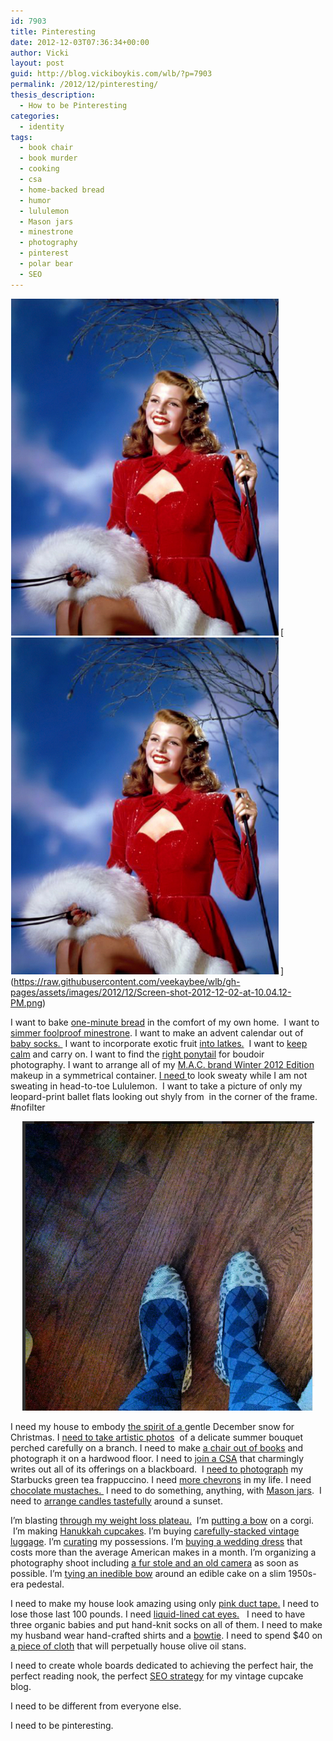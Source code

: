 ```yaml
---
id: 7903
title: Pinteresting
date: 2012-12-03T07:36:34+00:00
author: Vicki
layout: post
guid: http://blog.vickiboykis.com/wlb/?p=7903
permalink: /2012/12/pinteresting/
thesis_description:
  - How to be Pinteresting
categories:
  - identity
tags:
  - book chair
  - book murder
  - cooking
  - csa
  - home-backed bread
  - humor
  - lululemon
  - Mason jars
  - minestrone
  - photography
  - pinterest
  - polar bear
  - SEO
---
```

[<img class="aligncenter size-full wp-image-7912" title="Screen shot 2012-12-03 at 7.29.22 AM" src="https://raw.githubusercontent.com/veekaybee/wlb/gh-pages/assets/images/2012/12/Screen-shot-2012-12-03-at-7.29.22-AM.png" alt="" width="432" height="539" />](https://raw.githubusercontent.com/veekaybee/wlb/gh-pages/assets/images/2012/12/Screen-shot-2012-12-03-at-7.29.22-AM.png)[[<img class="aligncenter size-full wp-image-7912" title="Screen shot 2012-12-03 at 7.29.22 AM" src="https://raw.githubusercontent.com/veekaybee/wlb/gh-pages/assets/images/2012/12/Screen-shot-2012-12-03-at-7.29.22-AM.png" alt="" width="432" height="539" />](https://raw.githubusercontent.com/veekaybee/wlb/gh-pages/assets/images/2012/12/Screen-shot-2012-12-03-at-7.29.22-AM.png)](https://raw.githubusercontent.com/veekaybee/wlb/gh-pages/assets/images/2012/12/Screen-shot-2012-12-02-at-10.04.12-PM.png) 

I want to bake <a href="http://www.lifehack.org/articles/lifehack/kitchen-hack-one-minute-ciabatta-bread.html" target="_blank">one-minute bread</a> in the comfort of my own home.  I want to <a href="http://www.recipe.com/healthy-minestrone/?socsrc=recpin101512healthyminestrone" target="_blank">simmer foolproof minestrone</a>. I want to make an advent calendar out of <a href="http://www.marthastewart.com/856465/easy-christmas-crafts/@center/307034/christmas-workshop" target="_blank">baby socks. </a> I want to incorporate exotic fruit <a href="http://www.styleathome.com/food-and-entertaining/recipes/latkes-4-ways/a/38467/2" target="_blank">into latkes.</a>  I want to <a href="http://pinterest.com/search/pins/?q=keep+calm" target="_blank">keep calm</a> and carry on. I want to find the <a href="http://media-cache0.pinterest.com/upload/255649716317535347_oGfvOfRh.jpg" target="_blank">right ponytail</a> for boudoir photography. I want to arrange all of my <a href="http://44fashionstreet.com/article/mac-office-hours-makeup-collection-for-fall" target="_blank">M.A.C. brand Winter 2012 Edition</a> makeup in a symmetrical container. <a href="http://media-cache-ec2.pinterest.com/upload/259379259758579278_ejzdRxgF.jpg" target="_blank">I need </a>to look sweaty while I am not sweating in head-to-toe Lululemon.  I want to take a picture of only my leopard-print ballet flats looking out shyly from  in the corner of the frame. #nofilter<!--more-->

<p style="text-align: center;">
  <a href="https://raw.githubusercontent.com/veekaybee/wlb/gh-pages/assets/images/2012/12/Screen-shot-2012-12-02-at-10.04.12-PM.png"><img title="Screen shot 2012-12-02 at 10.04.12 PM" src="https://raw.githubusercontent.com/veekaybee/wlb/gh-pages/assets/images/2012/12/Screen-shot-2012-12-02-at-10.04.12-PM.png" alt="" width="467" height="463" /></a>
</p>

I need my house to embody <a href="http://www.flickr.com/photos/24904169@N06/5148485562/" target="_blank">the spirit of a </a>gentle December snow for Christmas. I <a href="http://www.stylemepretty.com/gallery/picture/560255" target="_blank">need to take artistic photos</a>  of a delicate summer bouquet perched carefully on a branch. I need to make <a href="http://myfotolog.tumblr.com/post/22709418467" target="_blank">a chair out of books</a> and photograph it on a hardwood floor. I need to <a href="http://30.media.tumblr.com/tumblr_lxfzm0Z0t21qilgy1o7_r1_500.jpg" target="_blank">join a CSA</a> that charmingly writes out all of its offerings on a blackboard.  I <a href="http://media-cache-lt0.pinterest.com/upload/210684088788320718_X0uj3Z3T.jpg" target="_blank">need to photograph</a> my Starbucks green tea frappuccino. I need <a href="http://youaremyfave.tumblr.com/post/1464962504" target="_blank">more chevrons</a> in my life. I need <a href="http://catchmyparty.com/photos/507491" target="_blank">chocolate mustaches. </a> I need to do something, anything, with <a href="http://www.ontobaby.com/wp-content/uploads/2012/08/pink-gold-baby-shower-2.jpg" target="_blank">Mason jars</a>.  I need to <a href="http://nicety.livejournal.com/1118247.html#cutid1" target="_blank">arrange candles tastefully</a> around a sunset.

<p style="text-align: left;">
  I&#8217;m blasting <a href="http://skinnyms.com/blast-through-your-weight-loss-plateau-keep-up-the-progress/" target="_blank">through my weight loss plateau.</a>  I&#8217;m <a href="http://media-cache-lt0.pinterest.com/upload/92323861081197842_0JaU8HFp.jpg" target="_blank">putting a bow</a> on a corgi.  I&#8217;m making <a href="http://www.sprinkles.com/cupcake-gifts/seasonal/hanukkah-gift-box/" target="_blank">Hanukkah cupcakes</a>. I&#8217;m buying <a href="http://media-cache-ec4.pinterest.com/upload/103723597637395579_os1iAc3f.jpg" target="_blank">carefully-stacked vintage luggage</a>. I&#8217;m <a href="http://inspire.maxtonmen.com/post/21440302176/travel-must-have" target="_blank">curating</a> my possessions. I&#8217;m <a href="http://www.bhldn.com/shop-the-bride-wedding-dresses/cascata-gown" target="_blank">buying a wedding dress</a> that costs more than the average American makes in a month. I&#8217;m organizing a photography shoot including <a href="http://www.stylemepretty.com/gallery/picture/130399" target="_blank">a fur stole and an old camera</a> as soon as possible. I&#8217;m <a href="http://www.stylemepretty.com/gallery/photo/291199" target="_blank">tying an inedible bow</a> around an edible cake on a slim 1950s-era pedestal.
</p>

I need to make my house look amazing using only <a href="http://www.listia.com/auction/4559579-custom-duct-tape-roses" target="_blank">pink duct tape.</a> I need to lose those last 100 pounds. I need <a href="http://cache.daylife.com/imageserve/06mk5Ea3zXclu/344x458.jpg" target="_blank">liquid-lined cat eyes.</a>   I need to have three organic babies and put hand-knit socks on all of them. I need to make my husband wear hand-crafted shirts and a <a href="http://hipsterdebonair.tumblr.com/post/23154108315" target="_blank">bowtie</a>. I need to spend $40 on <a href="http://www.purehome.com/shop/kitchen/kitchen-cherry-bib-courtney-apron" target="_blank">a piece of cloth</a> that will perpetually house olive oil stans.

I need to create whole boards dedicated to achieving the perfect hair, the perfect reading nook, the perfect <a href="http://media-cdn7.pinterest.com/upload/267542034083487267_WBHvGG1w_c.jpg" target="_blank">SEO strategy</a> for my vintage cupcake blog.

I need to be different from everyone else.

I need to be pinteresting.